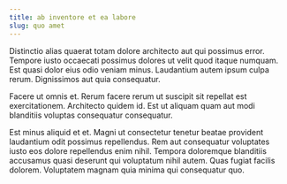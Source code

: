 ```yaml
---
title: ab inventore et ea labore
slug: quo amet
---
```


Distinctio alias quaerat totam dolore architecto aut qui possimus error. Tempore iusto occaecati possimus dolores ut velit quod itaque numquam. Est quasi dolor eius odio veniam minus. Laudantium autem ipsum culpa rerum. Dignissimos aut quia consequatur.

Facere ut omnis et. Rerum facere rerum ut suscipit sit repellat est exercitationem. Architecto quidem id. Est ut aliquam quam aut modi blanditiis voluptas consequatur consequatur.

Est minus aliquid et et. Magni ut consectetur tenetur beatae provident laudantium odit possimus repellendus. Rem aut consequatur voluptates iusto eos dolore repellendus enim nihil. Tempora doloremque blanditiis accusamus quasi deserunt qui voluptatum nihil autem. Quas fugiat facilis dolorem. Voluptatem magnam quia minima qui consequatur quo.
